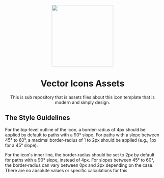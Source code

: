 <div align="center">
  <img width="200px" src="https://github.com/user-attachments/assets/8940e397-5050-4549-8501-97fd32545dd3">
  <h1>Vector Icons Assets</h1>
  <span>This is sub repository that is assets files about this icon template that is modern and simply design.</span>
</div>

## The Style Guidelines
For the top-level outline of the icon, a border-radius of 4px should be applied by default to paths with a 90° slope. For paths with a slope between 45° to 60°, a maximal border-radius of 1 to 2px should be applied (e.g., 1px for a 45° slope).

For the icon's inner line, the border-radius should be set to 2px by default for paths with a 90° slope, instead of 4px. For slopes between 45° to 60°, the border-radius can vary between 0px and 2px depending on the case. There are no absolute values or specific calculations for this.